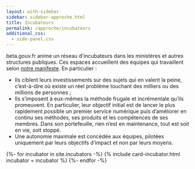 ```yaml
---
layout: with-sidebar
sidebar: sidebar-approche.html
title: Incubateurs
permalink: /approche/incubateurs
additional_css:
  - side-panel.css
---
```


beta.gouv.fr anime un réseau d'incubateurs dans les ministères et autres structures publiques. Ces espaces accueillent des équipes qui travaillent selon [notre manifeste](https://beta.gouv.fr/approche/manifeste). En particulier : 
- Ils ciblent leurs investissements sur des sujets qui en valent la peine, c’est-à-dire où existe un réel problème touchant  des milliers ou des millions de personnes ;
- Ils s’imposent à eux-mêmes la méthode frugale et incrémentale qu’ils promeuvent. En particulier, leur objectif initial est de lancer le plus rapidement possible un premier service numérique puis d’améliorer en continu ses méthodes, ses produits et les compétences de ses membres. Dans son portefeuille, rien n’est en maintenance, tout est soit en vie, soit stoppé.
- Une autonomie maximale est concédée aux équipes, pilotées uniquement par leurs objectifs d’impact et non par leurs moyens. 

<div class="grid">
  {%- for incubator in site.incubators -%} 
    {% include card-incubator.html incubator = incubator %} 
  {%- endfor -%}
</div>

